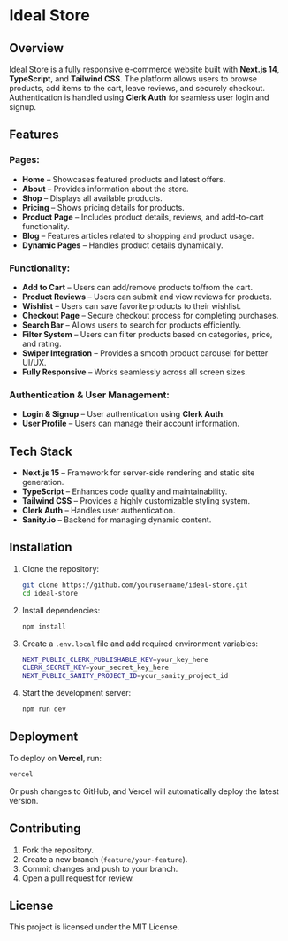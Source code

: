 # Ideal Store

## Overview
Ideal Store is a fully responsive e-commerce website built with **Next.js 14**, **TypeScript**, and **Tailwind CSS**. The platform allows users to browse products, add items to the cart, leave reviews, and securely checkout. Authentication is handled using **Clerk Auth** for seamless user login and signup.

## Features
### Pages:
- **Home** – Showcases featured products and latest offers.
- **About** – Provides information about the store.
- **Shop** – Displays all available products.
- **Pricing** – Shows pricing details for products.
- **Product Page** – Includes product details, reviews, and add-to-cart functionality.
- **Blog** – Features articles related to shopping and product usage.
- **Dynamic Pages** – Handles product details dynamically.

### Functionality:
- **Add to Cart** – Users can add/remove products to/from the cart.
- **Product Reviews** – Users can submit and view reviews for products.
- **Wishlist** – Users can save favorite products to their wishlist.
- **Checkout Page** – Secure checkout process for completing purchases.
- **Search Bar** – Allows users to search for products efficiently.
- **Filter System** – Users can filter products based on categories, price, and rating.
- **Swiper Integration** – Provides a smooth product carousel for better UI/UX.
- **Fully Responsive** – Works seamlessly across all screen sizes.

### Authentication & User Management:
- **Login & Signup** – User authentication using **Clerk Auth**.
- **User Profile** – Users can manage their account information.

## Tech Stack
- **Next.js 15** – Framework for server-side rendering and static site generation.
- **TypeScript** – Enhances code quality and maintainability.
- **Tailwind CSS** – Provides a highly customizable styling system.
- **Clerk Auth** – Handles user authentication.
- **Sanity.io** – Backend for managing dynamic content.

## Installation
1. Clone the repository:
   ```sh
   git clone https://github.com/yourusername/ideal-store.git
   cd ideal-store
   ```
2. Install dependencies:
   ```sh
   npm install
   ```
3. Create a `.env.local` file and add required environment variables:
   ```sh
   NEXT_PUBLIC_CLERK_PUBLISHABLE_KEY=your_key_here
   CLERK_SECRET_KEY=your_secret_key_here
   NEXT_PUBLIC_SANITY_PROJECT_ID=your_sanity_project_id
   ```
4. Start the development server:
   ```sh
   npm run dev
   ```

## Deployment
To deploy on **Vercel**, run:
```sh
vercel
```
Or push changes to GitHub, and Vercel will automatically deploy the latest version.

## Contributing
1. Fork the repository.
2. Create a new branch (`feature/your-feature`).
3. Commit changes and push to your branch.
4. Open a pull request for review.

## License
This project is licensed under the MIT License.

